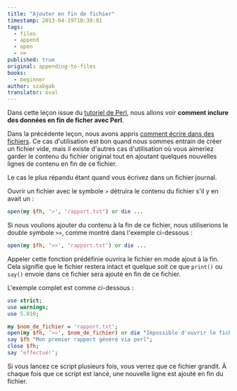 ```yaml
---
title: "Ajouter en fin de fichier"
timestamp: 2013-04-19T10:30:01
tags:
  - files
  - append
  - open
  - >>
published: true
original: appending-to-files
books:
  - beginner
author: szabgab
translator: oval
---
```



Dans cette leçon issue du [tutoriel de Perl](/perl-tutorial), nous allons voir <b>comment inclure des données en fin de ficher avec Perl</b>.

Dans la précédente leçon, nous avons appris [comment écrire dans des fichiers](https://perlmaven.com/writing-to-files-with-perl).
Ce cas d'utilisation est bon quand nous sommes entrain de créer un fichier vide, mais il existe d'autres cas d'utilisation où vous aimeriez garder le contenu du fichier original tout en ajoutant quelques nouvelles lignes de contenu en fin de ce fichier.

Le cas le plus répandu étant quand vous écrivez dans un fichier journal.


Ouvrir un fichier avec le symbole `>` détruira le contenu du fichier s'il y en avait un :

```perl
open(my $fh, '>', 'rapport.txt') or die ...
```

Si nous voulions ajouter du contenu à la fin de ce fichier, nous utiliserions le double symbole `>>`, comme montré dans l'exemple ci-dessous :

```perl
open(my $fh, '>>', 'rapport.txt') or die ...
```

Appeler cette fonction prédéfinie ouvrira le fichier en mode ajout à la fin. Cela signifie que le fichier restera intact et quelque soit ce que `print()` ou `say()` envoie dans ce fichier sera ajouté en fin de ce fichier.

L'exemple complet est comme ci-dessous :

```perl
use strict;
use warnings;
use 5.010;

my $nom_de_fichier = 'rapport.txt';
open(my $fh, '>>', $nom_de_fichier) or die "Impossible d'ouvrir le fichier '$nom_de_fichier' $!";
say $fh "Mon premier rapport généré via perl";
close $fh;
say 'effectué!';
```

Si vous lancez ce script plusieurs fois, vous verrez que ce fichier grandit.
À chaque fois que ce script est lancé, une nouvelle ligne est ajouté en fin du fichier.

